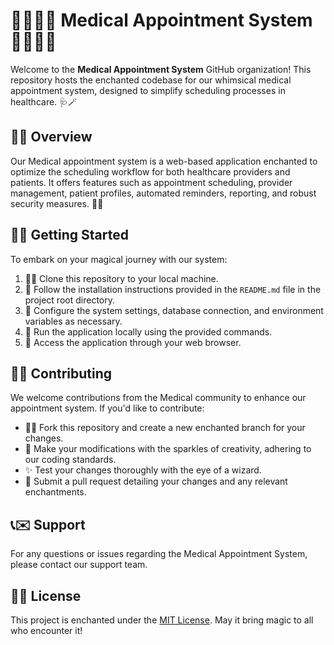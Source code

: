 # 🌟✨🏥📅 Medical Appointment System 📅🏥✨🌟

Welcome to the **Medical Appointment System** GitHub organization! This repository hosts the enchanted codebase for our whimsical medical appointment system, designed to simplify scheduling processes in healthcare. 🩺🪄

## 🌟🌈 Overview

Our Medical appointment system is a web-based application enchanted to optimize the scheduling workflow for both healthcare providers and patients. It offers features such as appointment scheduling, provider management, patient profiles, automated reminders, reporting, and robust security measures. 🚀✨

## 🚀🌠 Getting Started

To embark on your magical journey with our system:

1. 🧙‍♂️ Clone this repository to your local machine.
2. 📜 Follow the installation instructions provided in the `README.md` file in the project root directory.
3. 🔮 Configure the system settings, database connection, and environment variables as necessary.
4. 🏰 Run the application locally using the provided commands.
5. 🌟 Access the application through your web browser.

## 🤝🌌 Contributing

We welcome contributions from the Medical community to enhance our appointment system. If you'd like to contribute:

- 🧚‍♂️ Fork this repository and create a new enchanted branch for your changes.
- 🌟 Make your modifications with the sparkles of creativity, adhering to our coding standards.
- ✨ Test your changes thoroughly with the eye of a wizard.
- 🌈 Submit a pull request detailing your changes and any relevant enchantments.

## 📞✉️ Support

For any questions or issues regarding the Medical Appointment System, please contact our support team.

## 📝🔮 License

This project is enchanted under the [MIT License](LICENSE). May it bring magic to all who encounter it!
